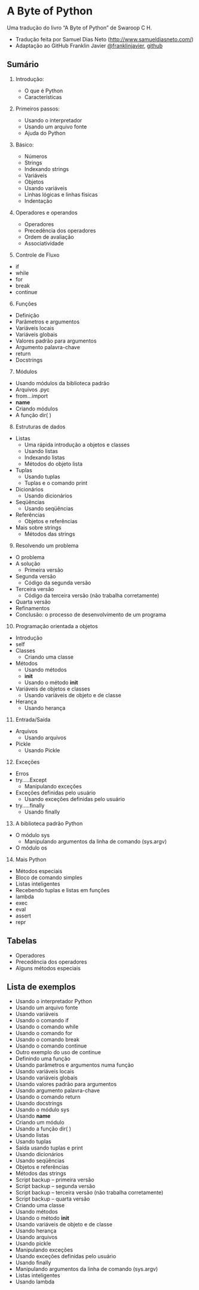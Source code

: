 A Byte of Python
================

Uma tradução do livro “A Byte of Python” de Swaroop C H.

* Tradução feita por Samuel Dias Neto (http://www.samueldiasneto.com/)
* Adaptação ao GitHub Franklin Javier [@franklinjavier](http://twitter.com/franklinjavier), [github](https://github.com/franklinjavier)


## Sumário

1. Introdução:
	- O que é Python
	- Características

2. Primeiros passos:
	- Usando o interpretador
	- Usando um arquivo fonte
	- Ajuda do Python

3. Básico:
	- Números
	- Strings
	- Indexando strings
	- Variáveis
	- Objetos
	- Usando variáveis
	- Linhas lógicas e linhas físicas
	- Indentação

4. Operadores e operandos
	- Operadores
	- Precedência dos operadores
	- Ordem de avaliação
	- Associatividade

5. Controle de Fluxo
  - if
  - while
  - for
  - break
  - continue

6. Funções
  - Definição
  - Parâmetros e argumentos
  - Variáveis locais
  - Variáveis globais
  - Valores padrão para argumentos
  - Argumento palavra-chave
  - return
  - Docstrings

7. Módulos
  - Usando módulos da biblioteca padrão
  - Arquivos .pyc
  - from...import
  - __name__
  - Criando módulos
  - A função dir( )

8. Estruturas de dados
  - Listas
    - Uma rápida introdução a objetos e classes
    - Usando listas
    - Indexando listas
    - Métodos do objeto lista
  - Tuplas
    - Usando tuplas
    - Tuplas e o comando print
  - Dicionários
    - Usando dicionários
  - Seqüências
    - Usando seqüências
  - Referências
    - Objetos e referências
  - Mais sobre strings
    - Métodos das strings

9. Resolvendo um problema
  - O problema
  - A solução
    - Primeira versão
  - Segunda versão
    - Código da segunda versão
  - Terceira versão
    - Código da terceira versão (não trabalha corretamente)
  - Quarta versão
  - Refinamentos
  - Conclusão: o processo de desenvolvimento de um programa

10. Programação orientada a objetos
  - Introdução
  - self
  - Classes
    - Criando uma classe
  - Métodos
    - Usando métodos
    - __init__
    - Usando o método __init__
  - Variáveis de objetos e classes
    - Usando variáveis de objeto e de classe
  - Herança
    - Usando herança

11. Entrada/Saída
  - Arquivos
    - Usando arquivos
  - Pickle
    - Usando Pickle

12. Exceções
  - Erros
  - try.....Except
    - Manipulando exceções
  - Exceções definidas pelo usuário
    - Usando exceções definidas pelo usuário
  - try.....finally
    - Usando finally

13. A biblioteca padrão Python
  - O módulo sys
    - Manipulando argumentos da linha de comando (sys.argv)
  - O módulo os

14. Mais Python
  - Métodos especiais
  - Bloco de comando simples
  - Listas inteligentes
  - Recebendo tuplas e listas em funções
  - lambda
  - exec
  - eval
  - assert
  - repr


## Tabelas
  * Operadores
  * Precedência dos operadores
  * Alguns métodos especiais

## Lista de exemplos
  * Usando o interpretador Python
  * Usando um arquivo fonte
  * Usando variáveis
  * Usando o comando if
  * Usando o comando while
  * Usando o comando for
  * Usando o comando break
  * Usando o comando continue
  * Outro exemplo do uso de continue
  * Definindo uma função
  * Usando parâmetros e argumentos numa função
  * Usando variáveis locais
  * Usando variáveis globais
  * Usando valores padrão para argumentos
  * Usando argumento palavra-chave
  * Usando o comando return
  * Usando docstrings
  * Usando o módulo sys
  * Usando __name__
  * Criando um módulo
  * Usando a função dir( )
  * Usando listas
  * Usando tuplas
  * Saída usando tuplas e print
  * Usando dicionários
  * Usando seqüências
  * Objetos e referências
  * Métodos das strings
  * Script backup – primeira versão
  * Script backup – segunda versão
  * Script backup – terceira versão (não trabalha corretamente)
  * Script backup – quarta versão
  * Criando uma classe
  * Usando métodos
  * Usando o método __init__
  * Usando variáveis de objeto e de classe
  * Usando herança
  * Usando arquivos
  * Usando pickle
  * Manipulando exceções
  * Usando exceções definidas pelo usuário
  * Usando finally
  * Manipulando argumentos da linha de comando (sys.argv)
  * Listas inteligentes
  * Usando lambda